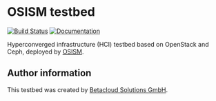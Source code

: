 # OSISM testbed

[![Build Status](https://travis-ci.org/osism/testbed.svg?branch=master)](https://travis-ci.org/osism/testbed)
[![Documentation](https://img.shields.io/static/v1?label=&message=documentation&color=blue)](https://docs.osism.de/testbed)

Hyperconverged infrastructure (HCI) testbed based on OpenStack and Ceph, deployed by [OSISM](https://www.osism.de).

## Author information

This testbed was created by [Betacloud Solutions GmbH](https://www.betacloud-solutions.de).
